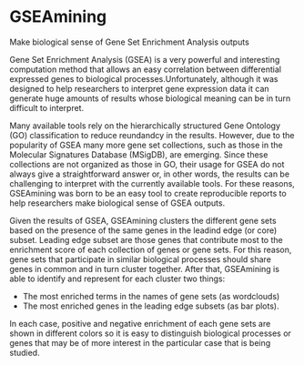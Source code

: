 # GSEAmining
Make biological sense of Gene Set Enrichment Analysis outputs

Gene Set Enrichment Analysis (GSEA) is a very powerful and interesting 
computation method that allows an easy correlation between differential 
expressed genes to biological processes.Unfortunately, although it was 
designed to help researchers to interpret gene expression data it can 
generate huge amounts of results whose biological meaning can be in turn 
difficult to interpret. 

Many available tools rely on the hierarchically structured Gene Ontology (GO) 
classification to reduce reundandcy in the results. However, due to the 
popularity of GSEA many more gene set collections, such as those in the 
Molecular Signatures Database (MSigDB), are emerging. Since these collections 
are not organized as those in GO, their usage for GSEA do not always give a 
straightforward answer or, in other words, the results can be challenging to 
interpret with the currently available tools. For these reasons, GSEAmining 
was born to be an easy tool to create reproducible reports to help researchers
make biological sense of GSEA outputs.

Given the results of GSEA, GSEAmining clusters the different gene sets based 
on the presence of the same genes in the leadind edge (or core) subset. 
Leading edge subset are those genes that contribute most to the enrichment 
score of each collection of genes or gene sets. For this reason, gene sets 
that participate in similar biological processes should share genes in common 
and in turn cluster together. After that, GSEAmining is able to identify and 
represent for each cluster two things: 

- The most enriched terms in the names of gene sets (as wordclouds)
- The most enriched genes in the leading edge subsets (as bar plots).

In each case, positive and negative enrichment of each gene sets are shown in 
different colors so it is easy to distinguish biological processes or genes
that may be of more interest in the particular case that is being studied.
